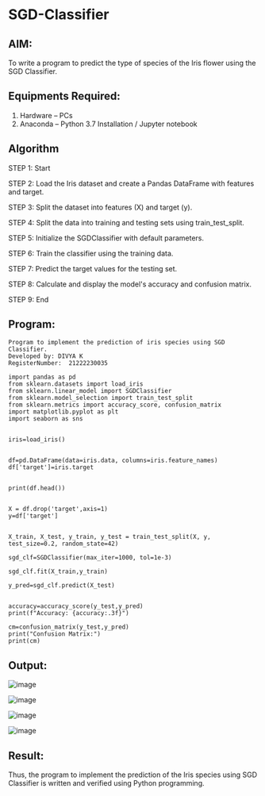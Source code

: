 # SGD-Classifier
## AIM:
To write a program to predict the type of species of the Iris flower using the SGD Classifier.

## Equipments Required:
1. Hardware – PCs
2. Anaconda – Python 3.7 Installation / Jupyter notebook

## Algorithm
STEP 1: Start

STEP 2: Load the Iris dataset and create a Pandas DataFrame with features and target.

STEP 3: Split the dataset into features (X) and target (y).

STEP 4: Split the data into training and testing sets using train_test_split.

STEP 5: Initialize the SGDClassifier with default parameters.

STEP 6: Train the classifier using the training data.

STEP 7: Predict the target values for the testing set.

STEP 8: Calculate and display the model's accuracy and confusion matrix.

STEP 9: End 

## Program:
```
Program to implement the prediction of iris species using SGD Classifier.
Developed by: DIVYA K
RegisterNumber:  21222230035

```
```
import pandas as pd
from sklearn.datasets import load_iris
from sklearn.linear_model import SGDClassifier
from sklearn.model_selection import train_test_split
from sklearn.metrics import accuracy_score, confusion_matrix
import matplotlib.pyplot as plt
import seaborn as sns


iris=load_iris()


df=pd.DataFrame(data=iris.data, columns=iris.feature_names)
df['target']=iris.target


print(df.head())


X = df.drop('target',axis=1)
y=df['target']


X_train, X_test, y_train, y_test = train_test_split(X, y, test_size=0.2, random_state=42)

sgd_clf=SGDClassifier(max_iter=1000, tol=1e-3)

sgd_clf.fit(X_train,y_train)

y_pred=sgd_clf.predict(X_test)


accuracy=accuracy_score(y_test,y_pred)
print(f"Accuracy: {accuracy:.3f}")

cm=confusion_matrix(y_test,y_pred)
print("Confusion Matrix:")
print(cm)

```
## Output:
![image](https://github.com/user-attachments/assets/83d8bf6a-50e8-4fa0-97fe-f1690d3d0830)

![image](https://github.com/user-attachments/assets/92ba3d88-f9d3-4af0-ad61-fc52f49e36f7)

![image](https://github.com/user-attachments/assets/821beb26-67fe-4ab6-a29a-f2f78afd5ac0)


![image](https://github.com/user-attachments/assets/0c6f903c-83a1-46eb-9ed3-8ae6a75db472)



## Result:
Thus, the program to implement the prediction of the Iris species using SGD Classifier is written and verified using Python programming.
